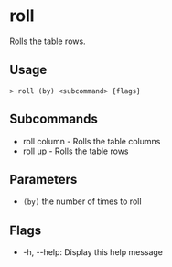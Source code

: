 # roll
Rolls the table rows.

## Usage
```shell
> roll (by) <subcommand> {flags} 
 ```

## Subcommands
* roll column - Rolls the table columns
* roll up - Rolls the table rows

## Parameters
* `(by)` the number of times to roll

## Flags
* -h, --help: Display this help message

